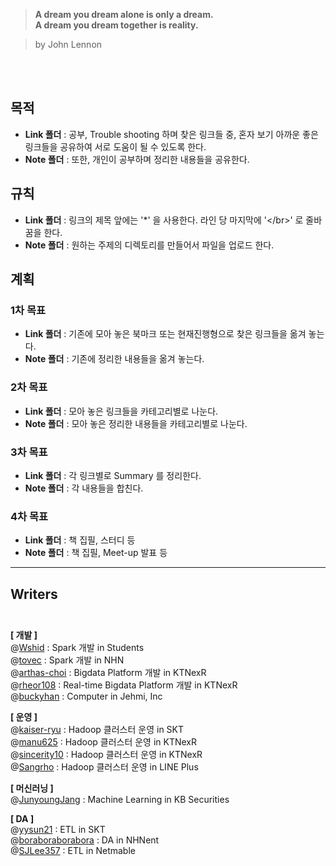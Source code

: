 >
>   __A dream you dream alone is only a dream.__</br>
>   __A dream you dream together is reality.__</br>
>                                           

>by John Lennon

</br></br>


## 목적 </br>
* **Link 폴더** : 공부, Trouble shooting 하며 찾은 링크들 중, 혼자 보기 아까운 좋은 링크들을 공유하여 서로 도움이 될 수 있도록 한다. </br>
* **Note 폴더** : 또한, 개인이 공부하며 정리한 내용들을 공유한다.</br>

## 규칙

* **Link 폴더** : 링크의 제목 앞에는 '*' 을 사용한다. 라인 당 마지막에 '<\/br>' 로 줄바꿈을 한다.
* **Note 폴더** : 원하는 주제의 디렉토리를 만들어서 파일을 업로드 한다.</br>

## 계획

### 1차 목표 </br>
* **Link 폴더** : 기존에 모아 놓은 북마크 또는 현재진행형으로 찾은 링크들을 옮겨 놓는다. </br>
* **Note 폴더** : 기존에 정리한 내용들을 옮겨 놓는다.

### 2차 목표 </br>
* **Link 폴더** : 모아 놓은 링크들을 카테고리별로 나눈다.</br>
* **Note 폴더** : 모아 놓은 정리한 내용들을 카테고리별로 나눈다.</br>

### 3차 목표 </br>
* **Link 폴더** : 각 링크별로 Summary 를 정리한다.</br>
* **Note 폴더** : 각 내용들을 합친다.</br>

### 4차 목표 </br>
* **Link 폴더** : 책 집필, 스터디 등 </br>
* **Note 폴더** : 책 집필, Meet-up 발표 등 </br>
------------------------------

## Writers </br></br>
**[ 개발 ]** </br>
@[Wshid](https://github.com/Wshid) : Spark 개발 in Students </br>
@[tovec](https://github.com/tovec) : Spark 개발 in NHN</br>
@[arthas-choi](https://github.com/arthas-choi) : Bigdata Platform 개발 in KTNexR</br>
@[rheor108](https://github.com/rheor108) : Real-time Bigdata Platform 개발 in KTNexR</br>
@[buckyhan](https://github.com/buckyhan) : Computer in Jehmi, Inc</br>
	
**[ 운영 ]** </br>
@[kaiser-ryu](https://github.com/kaiser-ryu) : Hadoop 클러스터 운영 in SKT </br>
@[manu625](https://github.com/manu625) : Hadoop 클러스터 운영 in KTNexR </br>
@[sincerity10](https://github.com/sincerity10) : Hadoop 클러스터 운영 in KTNexR</br>
@[Sangrho](https://github.com/Sangrho) : Hadoop 클러스터 운영 in LINE Plus</br>

**[ 머신러닝 ]** </br>
@[JunyoungJang](https://github.com/JunyoungJang) : Machine Learning in KB Securities</br>

**[ DA ]**</br>
@[yysun21](https://github.com/yysun21) : ETL in SKT </br>
@[boraboraborabora](https://github.com/boraboraborabora) : DA in NHNent </br>
@[SJLee357](https://github.com/SJLee357) : ETL in Netmable </br>
